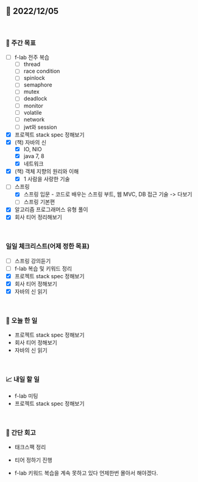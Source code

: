 ## 📅 2022/12/05

<br/>

### 🏹 주간 목표

- [ ] f-lab 전주 복습
  - [ ] thread
  - [ ] race condition
  - [ ] spinlock
  - [ ] semaphore
  - [ ] mutex
  - [ ] deadlock
  - [ ] monitor
  - [ ] volatile
  - [ ] network
  - [ ] jwt와 session
- [x] 프로젝트 stack spec 정해보기
- [x] (책) 자바의 신
  - [x] IO, NIO
  - [x] java 7, 8
  - [x] 네트워크
- [x] (책) 객체 지향의 원리와 이해
  - [x] 1 사람을 사랑한 기술
- [ ] 스프링
  - [x] 스프링 입문 - 코드로 배우는 스프링 부트, 웹 MVC, DB 접근 기술 -> 다보기
  - [ ] 스프링 기본편
- [x] 알고리즘 프로그래머스 유형 풀이
- [x] 회사 티어 정리해보기

<br/>

### 일일 체크리스트(어제 정한 목표)

- [ ] 스프링 강의듣기
- [ ] f-lab 복습 및 키워드 정리
- [x] 프로젝트 stack spec 정해보기
- [x] 회사 티어 정해보기
- [x] 자바의 신 읽기

<br/>

### 💯 오늘 한 일

- 프로젝트 stack spec 정해보기
- 회사 티어 정해보기
- 자바의 신 읽기

<br/>

### 📈 내일 할 일

- f-lab 미팅
- 프로젝트 stack spec 정해보기

<br/>

### 🧐 간단 회고

- 태크스팩 정리
- 티어 정하기 진행

- f-lab 키워드 복습을 계속 못하고 있다 언제한번 몰아서 해야겠다.
